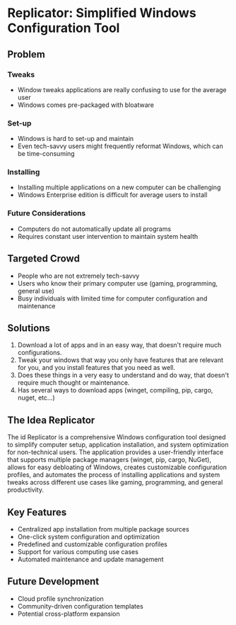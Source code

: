 # Replicator: Simplified Windows Configuration Tool

## Problem

### Tweaks
- Window tweaks applications are really confusing to use for the average user
- Windows comes pre-packaged with bloatware

### Set-up
- Windows is hard to set-up and maintain
- Even tech-savvy users might frequently reformat Windows, which can be time-consuming

### Installing
- Installing multiple applications on a new computer can be challenging
- Windows Enterprise edition is difficult for average users to install

### Future Considerations
- Computers do not automatically update all programs
- Requires constant user intervention to maintain system health

## Targeted Crowd
- People who are not extremely tech-savvy
- Users who know their primary computer use (gaming, programming, general use)
- Busy individuals with limited time for computer configuration and maintenance

## Solutions

1. Download a lot of apps and in an easy way, that doesn't require much configurations. 
2. Tweak your windows that way you only have features that are relevant for you, and you install features that you need as well. 
3. Does these things in a very easy to understand and do way, that doesn't require much thought or maintenance. 
4. Has several ways to download apps (winget, compiling, pip, cargo, nuget, etc...) 


## The Idea Replicator

The id
Replicator is a comprehensive Windows configuration tool designed to simplify computer setup, application installation, and system optimization for non-technical users. The application provides a user-friendly interface that supports multiple package managers (winget, pip, cargo, NuGet), allows for easy debloating of Windows, creates customizable configuration profiles, and automates the process of installing applications and system tweaks across different use cases like gaming, programming, and general productivity.

## Key Features
- Centralized app installation from multiple package sources
- One-click system configuration and optimization
- Predefined and customizable configuration profiles
- Support for various computing use cases
- Automated maintenance and update management

## Future Development
- Cloud profile synchronization
- Community-driven configuration templates
- Potential cross-platform expansion